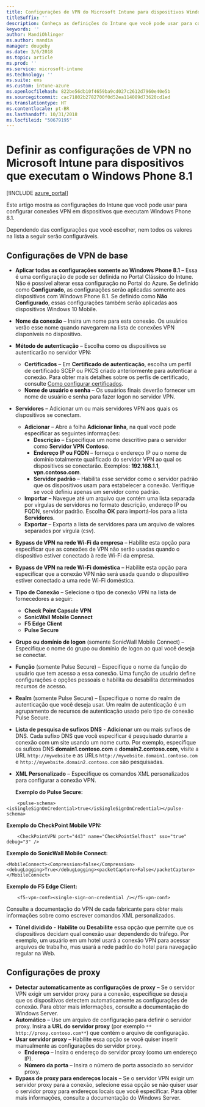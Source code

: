 ```yaml
---
title: Configurações de VPN do Microsoft Intune para dispositivos Windows Phone 8.1
titleSuffix: ''
description: Conheça as definições do Intune que você pode usar para configurar as conexões VPN em dispositivos que executam o Windows Phone 8.1.
keywords: ''
author: MandiOhlinger
ms.author: mandia
manager: dougeby
ms.date: 3/6/2018
ms.topic: article
ms.prod: ''
ms.service: microsoft-intune
ms.technology: ''
ms.suite: ems
ms.custom: intune-azure
ms.openlocfilehash: 822be56db10f4659ba9cd027c2612d7960e40e5b
ms.sourcegitcommit: cac71802b2782700f0d52ea114089d73620cd1ed
ms.translationtype: HT
ms.contentlocale: pt-BR
ms.lasthandoff: 10/31/2018
ms.locfileid: "50679195"
---
```

# <a name="configure-vpn-settings-in-microsoft-intune-for-devices-running-windows-phone-81"></a>Definir as configurações de VPN no Microsoft Intune para dispositivos que executam o Windows Phone 8.1

[!INCLUDE [azure_portal](./includes/azure_portal.md)]

Este artigo mostra as configurações do Intune que você pode usar para configurar conexões VPN em dispositivos que executam Windows Phone 8.1.


Dependendo das configurações que você escolher, nem todos os valores na lista a seguir serão configuráveis.

## <a name="base-vpn-settings"></a>Configurações de VPN de base

- **Aplicar todas as configurações somente ao Windows Phone 8.1** – Essa é uma configuração de pode ser definida no Portal Clássico do Intune. Não é possível alterar essa configuração no Portal do Azure. Se definido como **Configurado**, as configurações serão aplicadas somente aos dispositivos com Windows Phone 8.1. Se definido como **Não Configurado**, essas configurações também serão aplicadas aos dispositivos Windows 10 Mobile.
- **Nome da conexão** – Insira um nome para esta conexão. Os usuários verão esse nome quando navegarem na lista de conexões VPN disponíveis no dispositivo.
- **Método de autenticação** – Escolha como os dispositivos se autenticarão no servidor VPN:
    - **Certificados** – Em **Certificado de autenticação**, escolha um perfil de certificado SCEP ou PKCS criado anteriormente para autenticar a conexão. Para obter mais detalhes sobre os perfis de certificado, consulte [Como configurar certificados](certificates-configure.md).
    - **Nome de usuário e senha** – Os usuários finais deverão fornecer um nome de usuário e senha para fazer logon no servidor VPN.
- **Servidores** – Adicionar um ou mais servidores VPN aos quais os dispositivos se conectam.
    - **Adicionar** – Abre a folha **Adicionar linha**, na qual você pode especificar as seguintes informações:
        - **Descrição** – Especifique um nome descritivo para o servidor como **Servidor VPN Contoso**.
        - **Endereço IP ou FQDN** – forneça o endereço IP ou o nome de domínio totalmente qualificado do servidor VPN ao qual os dispositivos se conectarão. Exemplos: **192.168.1.1**, **vpn.contoso.com**.
        - **Servidor padrão** – Habilita esse servidor como o servidor padrão que os dispositivos usam para estabelecer a conexão. Verifique se você definiu apenas um servidor como padrão.
    - **Importar** – Navegue até um arquivo que contém uma lista separada por vírgulas de servidores no formato descrição, endereço IP ou FQDN, servidor padrão. Escolha **OK** para importá-los para a lista **Servidores**.
    - **Exportar** – Exporta a lista de servidores para um arquivo de valores separados por vírgula (csv).

- **Bypass de VPN na rede Wi-Fi da empresa** – Habilite esta opção para especificar que as conexões de VPN não serão usadas quando o dispositivo estiver conectado à rede Wi-Fi da empresa.
- **Bypass de VPN na rede Wi-Fi doméstica** – Habilite esta opção para especificar que a conexão VPN não será usada quando o dispositivo estiver conectado a uma rede Wi-Fi doméstica.

- **Tipo de Conexão** – Selecione o tipo de conexão VPN na lista de fornecedores a seguir:
    - **Check Point Capsule VPN**
    - **SonicWall Mobile Connect**
    - **F5 Edge Client**
    - **Pulse Secure**

- **Grupo ou domínio de logon** (somente SonicWall Mobile Connect) – Especifique o nome do grupo ou domínio de logon ao qual você deseja se conectar.
- **Função** (somente Pulse Secure) – Especifique o nome da função do usuário que tem acesso a essa conexão. Uma função de usuário define configurações e opções pessoais e habilita ou desabilita determinados recursos de acesso.
- **Realm** (somente Pulse Secure) – Especifique o nome do realm de autenticação que você deseja usar. Um realm de autenticação é um agrupamento de recursos de autenticação usado pelo tipo de conexão Pulse Secure.

- **Lista de pesquisa de sufixos DNS** - **Adicionar** um ou mais sufixos de DNS. Cada sufixo DNS que você especificar é pesquisado durante a conexão com um site usando um nome curto. Por exemplo, especifique os sufixos DNS **domain1.contoso.com** e **domain2.contoso.com**, visite a URL `http://mywebsite` e as URLs `http://mywebsite.domain1.contoso.com` e `http://mywebsite.domain2.contoso.com` são pesquisadas.

- **XML Personalizado** – Especifique os comandos XML personalizados para configurar a conexão VPN.

    **Exemplo do Pulse Secure:**

```
    <pulse-schema><isSingleSignOnCredential>true</isSingleSignOnCredential></pulse-schema>
```

**Exemplo do CheckPoint Mobile VPN:**

```
    <CheckPointVPN port="443" name="CheckPointSelfhost" sso="true" debug="3" />
```

**Exemplo do SonicWall Mobile Connect:**
```
<MobileConnect><Compression>false</Compression><debugLogging>True</debugLogging><packetCapture>False</packetCapture></MobileConnect>
```

**Exemplo do F5 Edge Client:**
```
    <f5-vpn-conf><single-sign-on-credential /></f5-vpn-conf>
```

Consulte a documentação do VPN de cada fabricante para obter mais informações sobre como escrever comandos XML personalizados.

- **Túnel dividido** - **Habilite** ou **Desabilite** essa opção que permite que os dispositivos decidam qual conexão usar dependendo do tráfego. Por exemplo, um usuário em um hotel usará a conexão VPN para acessar arquivos de trabalho, mas usará a rede padrão do hotel para navegação regular na Web.




## <a name="proxy-settings"></a>Configurações de proxy

- **Detectar automaticamente as configurações de proxy** – Se o servidor VPN exigir um servidor proxy para a conexão, especifique se deseja que os dispositivos detectem automaticamente as configurações de conexão. Para obter mais informações, consulte a documentação do Windows Server.
- **Automático** – Use um arquivo de configuração para definir o servidor proxy. Insira a **URL do servidor proxy** (por exemplo `** http://proxy.contoso.com**`) que contém o arquivo de configuração.
- **Usar servidor proxy** – Habilite essa opção se você quiser inserir manualmente as configurações do servidor proxy.
    - **Endereço** – Insira o endereço do servidor proxy (como um endereço IP).
    - **Número da porta** – Insira o número de porta associado ao servidor proxy.
- **Bypass de proxy para endereços locais** – Se o servidor VPN exigir um servidor proxy para a conexão, selecione essa opção se não quiser usar o servidor proxy para endereços locais que você especificar. Para obter mais informações, consulte a documentação do Windows Server.
